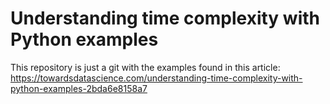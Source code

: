 # Understanding time complexity with Python examples

This repository is just a git with the examples found in this article: https://towardsdatascience.com/understanding-time-complexity-with-python-examples-2bda6e8158a7